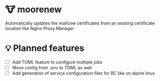 # 🐮 moorenew

Automatically updates the mailcow certificates from an existing certificate location like Nginx Proxy Manager

# 💡 Planned features
- [ ] Add TOML feature to configure multiple jobs
- [ ] Move config from .env to TOML as well
- [ ] Add generation of service configuration files for RC like on alpine linux